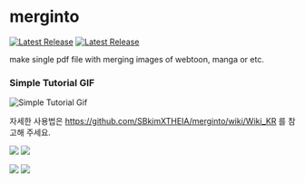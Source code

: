 # **merginto**
[![Latest Release](https://img.shields.io/github/v/release/SBkimXTHEIA/merginto?label=Latest%20Release&logo=GitHub&style=for-the-badge)](https://github.com/SBkimXTHEIA/merginto/releases/latest) [![Latest Release](https://img.shields.io/github/downloads/SBkimXTHEIA/merginto/total?color=00da83&logo=GitHub&style=for-the-badge)](https://github.com/SBkimXTHEIA/merginto/releases/latest)   

make single pdf file with merging images of webtoon, manga or etc.





### Simple Tutorial GIF
![Simple Tutorial Gif](https://github.com/SBkimXTHEIA/merginto/blob/a7e8675ce3785e40fd5e33865ea98af19cab1410/img/simple_tutorial.gif)   

자세한 사용법은 https://github.com/SBkimXTHEIA/merginto/wiki/Wiki_KR 를 참고해 주세요.      
   

<a><img src="https://img.shields.io/badge/.NET Framewalk 4.7.2-512BD4?style=flat-square&logo=.NET&logoColor=white"/></a>
<a><img src="https://img.shields.io/badge/C Sharp-239120?style=flat-square&logo=Csharp&logoColor=#239120"/></a>   

<a><img src="https://img.shields.io/badge/Rider-DD1265?style=flat-square&logo=rider&logoColor=#239120"/></a>
<a><img src="https://img.shields.io/badge/Visual Studio-5C2D91?style=flat-square&logo=VisualStudio&logoColor=#5C2D91"/></a>  
